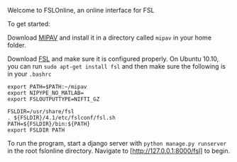 Welcome to FSLOnline, an online interface for FSL

To get started:

Download [MIPAV](http://mipav.cit.nih.gov) and install it in a
directory called `mipav` in your home folder.

Download [FSL](http://www.fmrib.ox.ac.uk/fsl/) and make sure it is configured properly. On Ubuntu 10.10, you can run `sudo apt-get install fsl`
and then make sure the following is in your `.bashrc`
    
    export PATH=$PATH:~/mipav
    export NIPYPE_NO_MATLAB=
    export FSLOUTPUTTYPE=NIFTI_GZ
    
    FSLDIR=/usr/share/fsl
    . ${FSLDIR}/4.1/etc/fslconf/fsl.sh
    PATH=${FSLDIR}/bin:${PATH}
    export FSLDIR PATH
    
To run the program, start a django server with `python manage.py
runserver` in the root fslonline directory. Navigate to
[http://127.0.0.1:8000/fsl] to begin.